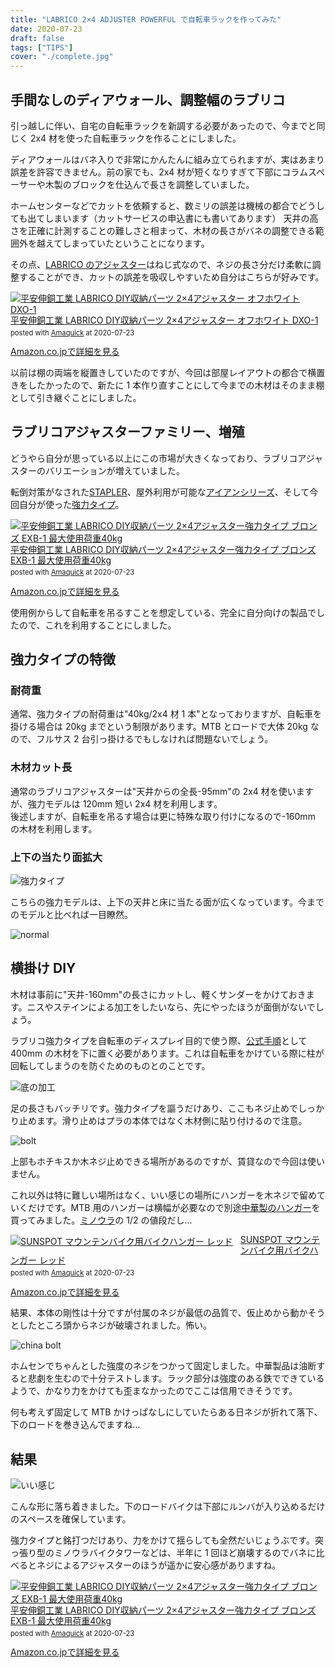 ```yaml
---
title: "LABRICO 2×4 ADJUSTER POWERFUL で自転車ラックを作ってみた"
date: 2020-07-23
draft: false
tags: ["TIPS"]
cover: "./complete.jpg"
---
```


## 手間なしのディアウォール、調整幅のラブリコ

引っ越しに伴い、自宅の自転車ラックを新調する必要があったので、今までと同じく 2x4 材を使った自転車ラックを作ることにしました。

ディアウォールはバネ入りで非常にかんたんに組み立てられますが、実はあまり誤差を許容できません。前の家でも、2x4 材が短くなりすぎて下部にコラムスペーサーや木製のブロックを仕込んで長さを調整していました。

ホームセンターなどでカットを依頼すると、数ミリの誤差は機械の都合でどうしても出てしまいます（カットサービスの申込書にも書いてあります）
天井の高さを正確に計測することの難しさと相まって、木材の長さがバネの調整できる範囲外を越えてしまっていたということになります。

その点、[LABRICO のアジャスター](https://amzn.to/32LE9Et)はねじ式なので、ネジの長さ分だけ柔軟に調整することができ、カットの誤差を吸収しやすいため自分はこちらが好みです。

<div class="amachazl-box" style="margin-bottom:0px;"><div class="amachazl-image" style="float:left;margin:0px 12px 1px 0px;"><a href="https://www.amazon.co.jp/dp/B01HTRVZ0A/?tag=gensobunya-22" name="amazonlink" rel="nofollow" target="_blank"><img src="https://m.media-amazon.com/images/I/212SEdqumoL._SL200_.jpg" alt="平安伸銅工業 LABRICO  DIY収納パーツ 2×4アジャスター オフホワイト DXO-1" style="border: none;" /></a></div><div class="amachazl-info" style="line-height:120%; margin-bottom: 10px"><div class="amachazl-name" style="margin-bottom:10px;line-height:120%"><a href="https://www.amazon.co.jp/dp/B01HTRVZ0A/?tag=gensobunya-22" name="amachazllink" rel="nofollow" target="_blank">平安伸銅工業 LABRICO  DIY収納パーツ 2×4アジャスター オフホワイト DXO-1</a><div class="amachazl-powered-date" style="font-size:80%;margin-top:5px;line-height:120%">posted with <a href="https://creazy.net/amazon_quick_affiliate/" title="平安伸銅工業 LABRICO  DIY収納パーツ 2×4アジャスター オフホワイト DXO-1" rel="nofollow" target="_blank">Amaquick</a> at 2020-07-23</div></div><div class="amachazl-sub-info" style="float: left;"><div class="amachazl-link" style="margin-top: 5px"><a href="https://www.amazon.co.jp/dp/B01HTRVZ0A/?tag=gensobunya-22" name="amachazllink" rel="nofollow" target="_blank">Amazon.co.jpで詳細を見る</a></div></div></div><div class="amachazl-footer" style="clear: left"></div></div>

以前は棚の両端を縦置きしていたのですが、今回は部屋レイアウトの都合で横置きをしたかったので、新たに 1 本作り直すことにして今までの木材はそのまま棚として引き継ぐことにしました。

## ラブリコアジャスターファミリー、増殖

どうやら自分が思っている以上にこの市場が大きくなっており、ラブリコアジャスターのバリエーションが増えていました。

転倒対策がなされた[STAPLER](https://amzn.to/3fUJygk)、屋外利用が可能な[アイアンシリーズ](https://amzn.to/2CHdCxp)、そして今回自分が使った[強力タイプ](https://amzn.to/2WOgL5H)。

<div class="amachazl-box" style="margin-bottom:0px;"><div class="amachazl-image" style="float:left;margin:0px 12px 1px 0px;"><a href="https://www.amazon.co.jp/dp/B083WKJ7V6/?tag=gensobunya-22" name="amazonlink" rel="nofollow" target="_blank"><img src="https://m.media-amazon.com/images/I/31M1j2TeIlL._SL200_.jpg" alt="平安伸銅工業 LABRICO DIY収納パーツ 2×4アジャスター強力タイプ ブロンズ EXB-1 最大使用荷重40kg" style="border: none;" /></a></div><div class="amachazl-info" style="line-height:120%; margin-bottom: 10px"><div class="amachazl-name" style="margin-bottom:10px;line-height:120%"><a href="https://www.amazon.co.jp/dp/B083WKJ7V6/?tag=gensobunya-22" name="amachazllink" rel="nofollow" target="_blank">平安伸銅工業 LABRICO DIY収納パーツ 2×4アジャスター強力タイプ ブロンズ EXB-1 最大使用荷重40kg</a><div class="amachazl-powered-date" style="font-size:80%;margin-top:5px;line-height:120%">posted with <a href="https://creazy.net/amazon_quick_affiliate/" title="平安伸銅工業 LABRICO DIY収納パーツ 2×4アジャスター強力タイプ ブロンズ EXB-1 最大使用荷重40kg" rel="nofollow" target="_blank">Amaquick</a> at 2020-07-23</div></div><div class="amachazl-sub-info" style="float: left;"><div class="amachazl-link" style="margin-top: 5px"><a href="https://www.amazon.co.jp/dp/B083WKJ7V6/?tag=gensobunya-22" name="amachazllink" rel="nofollow" target="_blank">Amazon.co.jpで詳細を見る</a></div></div></div><div class="amachazl-footer" style="clear: left"></div></div>

使用例からして自転車を吊るすことを想定している、完全に自分向けの製品でしたので、これを利用することにしました。

## 強力タイプの特徴

### 耐荷重

通常、強力タイプの耐荷重は"40kg/2x4 材 1 本"となっておりますが、自転車を掛ける場合は 20kg までという制限があります。MTB とロードで大体 20kg なので、フルサス 2 台引っ掛けるでもしなければ問題ないでしょう。

### 木材カット長

通常のラブリコアジャスターは"天井からの全長-95mm"の 2x4 材を使いますが、強力モデルは 120mm 短い 2x4 材を利用します。\
後述しますが、自転車を吊るす場合は更に特殊な取り付けになるので-160mm の木材を利用します。

### 上下の当たり面拡大

![強力タイプ](./strong.jpg)

こちらの強力モデルは、上下の天井と床に当たる面が広くなっています。今までのモデルと比べれば一目瞭然。

![normal](./normal.jpg)

## 横掛け DIY

木材は事前に"天井-160mm"の長さにカットし、軽くサンダーをかけておきます。ニスやステインによる加工をしたいなら、先にやったほうが面倒がないでしょう。

ラブリコ強力タイプを自転車のディスプレイ目的で使う際、[公式手順](https://labrico.jp/series/2x4-adjuster-powerful/)として 400mm の木材を下に置く必要があります。これは自転車をかけている際に柱が回転してしまうのを防ぐためのものとのことです。

![底の加工](./bottom_base.jpg)

足の長さもバッチリです。強力タイプを謳うだけあり、ここもネジ止めでしっかり止めます。滑り止めはプラの本体ではなく木材側に貼り付けるので注意。

![bolt](./bottom.jpg)

上部もホチキスか木ネジ止めできる場所があるのですが、賃貸なので今回は使いません。

これ以外は特に難しい場所はなく、いい感じの場所にハンガーを木ネジで留めていくだけです。MTB 用のハンガーは横幅が必要なので別途[中華製のハンガー](https://amzn.to/32LXGor)を買ってみました。[ミノウラ](https://amzn.to/2CFEwpz)の 1/2 の値段だし…

<div class="amachazl-box" style="margin-bottom:0px;"><div class="amachazl-image" style="float:left;margin:0px 12px 1px 0px;"><a href="https://www.amazon.co.jp/dp/B078SN8Z8N/?tag=gensobunya-22" name="amazonlink" rel="nofollow" target="_blank"><img src="https://m.media-amazon.com/images/I/41gkCTs-tlL._SL200_.jpg" alt="SUNSPOT マウンテンバイク用バイクハンガー レッド" style="border: none;" /></a></div><div class="amachazl-info" style="line-height:120%; margin-bottom: 10px"><div class="amachazl-name" style="margin-bottom:10px;line-height:120%"><a href="https://www.amazon.co.jp/dp/B078SN8Z8N/?tag=gensobunya-22" name="amachazllink" rel="nofollow" target="_blank">SUNSPOT マウンテンバイク用バイクハンガー レッド</a><div class="amachazl-powered-date" style="font-size:80%;margin-top:5px;line-height:120%">posted with <a href="https://creazy.net/amazon_quick_affiliate/" title="SUNSPOT マウンテンバイク用バイクハンガー レッド" rel="nofollow" target="_blank">Amaquick</a> at 2020-07-23</div></div><div class="amachazl-sub-info" style="float: left;"><div class="amachazl-link" style="margin-top: 5px"><a href="https://www.amazon.co.jp/dp/B078SN8Z8N/?tag=gensobunya-22" name="amachazllink" rel="nofollow" target="_blank">Amazon.co.jpで詳細を見る</a></div></div></div><div class="amachazl-footer" style="clear: left"></div></div>

結果、本体の剛性は十分ですが付属のネジが最低の品質で、仮止めから動かそうとしたところ頭からネジが破壊されました。怖い。

![china bolt](./china_quality.jpg)

ホムセンでちゃんとした強度のネジをつかって固定しました。中華製品は油断すると悲劇を生むので十分テストします。ラック部分は強度のある鉄でできているようで、かなり力をかけても歪まなかったのでここは信用できそうです。

何も考えず固定して MTB かけっぱなしにしていたらある日ネジが折れて落下、下のロードを巻き込んでますね…

## 結果

![いい感じ](./complete.jpg)

こんな形に落ち着きました。下のロードバイクは下部にルンバが入り込めるだけのスペースを確保しています。

強力タイプと銘打つだけあり、力をかけて揺らしても全然だいじょうぶです。突っ張り型のミノウラバイクタワーなどは、半年に 1 回ほど崩壊するのでバネに比べるとネジによるアジャスターのほうが遥かに安心感がありますね。

<div class="amachazl-box" style="margin-bottom:0px;"><div class="amachazl-image" style="float:left;margin:0px 12px 1px 0px;"><a href="https://www.amazon.co.jp/dp/B083WKJ7V6/?tag=gensobunya-22" name="amazonlink" rel="nofollow" target="_blank"><img src="https://m.media-amazon.com/images/I/31M1j2TeIlL._SL200_.jpg" alt="平安伸銅工業 LABRICO DIY収納パーツ 2×4アジャスター強力タイプ ブロンズ EXB-1 最大使用荷重40kg" style="border: none;" /></a></div><div class="amachazl-info" style="line-height:120%; margin-bottom: 10px"><div class="amachazl-name" style="margin-bottom:10px;line-height:120%"><a href="https://www.amazon.co.jp/dp/B083WKJ7V6/?tag=gensobunya-22" name="amachazllink" rel="nofollow" target="_blank">平安伸銅工業 LABRICO DIY収納パーツ 2×4アジャスター強力タイプ ブロンズ EXB-1 最大使用荷重40kg</a><div class="amachazl-powered-date" style="font-size:80%;margin-top:5px;line-height:120%">posted with <a href="https://creazy.net/amazon_quick_affiliate/" title="平安伸銅工業 LABRICO DIY収納パーツ 2×4アジャスター強力タイプ ブロンズ EXB-1 最大使用荷重40kg" rel="nofollow" target="_blank">Amaquick</a> at 2020-07-23</div></div><div class="amachazl-sub-info" style="float: left;"><div class="amachazl-link" style="margin-top: 5px"><a href="https://www.amazon.co.jp/dp/B083WKJ7V6/?tag=gensobunya-22" name="amachazllink" rel="nofollow" target="_blank">Amazon.co.jpで詳細を見る</a></div></div></div><div class="amachazl-footer" style="clear: left"></div></div>
